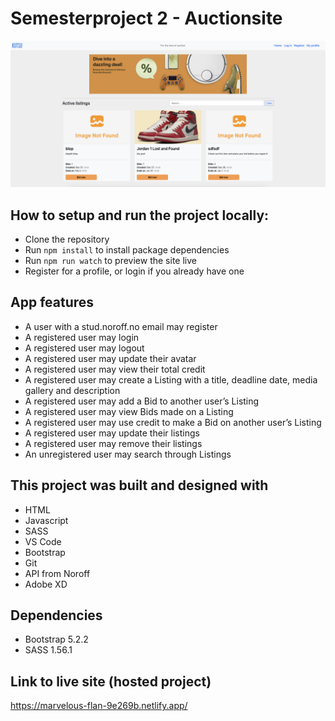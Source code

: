 # Semesterproject 2 - Auctionsite

![Screenshot](./assets/images/Kutsu%20homepage.png)

## How to setup and run the project locally:
- Clone the repository
- Run `npm install` to install package dependencies
- Run `npm run watch` to preview the site live
- Register for a profile, or login if you already have one

## App features

- A user with a stud.noroff.no email may register
- A registered user may login
- A registered user may logout
- A registered user may update their avatar
- A registered user may view their total credit
- A registered user may create a Listing with a title, deadline date, media gallery and description
- A registered user may add a Bid to another user’s Listing
- A registered user may view Bids made on a Listing
- A registered user may use credit to make a Bid on another user’s Listing
- A registered user may update their listings
- A registered user may remove their listings
- An unregistered user may search through Listings

## This project was built and designed with

- HTML
- Javascript
- SASS
- VS Code
- Bootstrap
- Git
- API from Noroff
- Adobe XD

## Dependencies

- Bootstrap 5.2.2
- SASS 1.56.1

## Link to live site (hosted project)

https://marvelous-flan-9e269b.netlify.app/